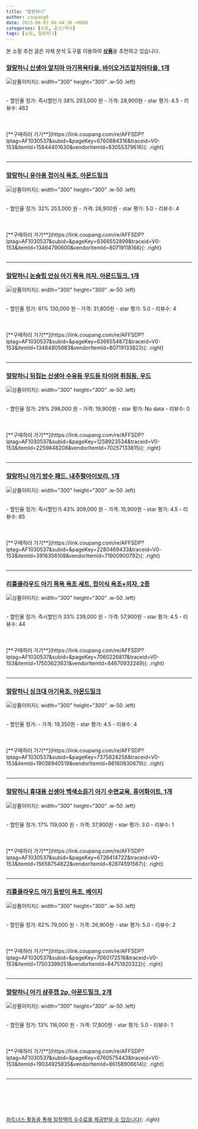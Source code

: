 ```yaml
---
title: "말랑하니"
author: coupang6
date: 2023-08-03 06:44:30 +0800
categories: [쇼핑, 출산/육아]
tags: [쇼핑, 말랑하니]
---
```


본 쇼핑 추천 글은 자체 분석 도구를 이용하여 [**상품**](https://link.coupang.com/a/bao1ui)을 추천하고 있습니다.

### [말랑하니 신생아 앞치마 아기목욕타올, 바이오거즈앞치마타올, 1개](https://link.coupang.com/re/AFFSDP?lptag=AF1030537&subid=&pageKey=6760884316&traceid=V0-153&itemId=15844401630&vendorItemId=83055379616)

![상품이미지](https://thumbnail8.coupangcdn.com/thumbnails/remote/230x230ex/image/vendor_inventory/35a0/8f111b8a30a294647f72b74c0260cf48152470212c431867a0eb64473b1c.jpg){: width="300" height="300" .w-50 .left}


<br>
- 할인율 정가: 즉시할인가 38%  293,000   원
- 가격: 28,900원
- star 평가: 4.5
- 리뷰수: 462
<br>
<br>
<br>
<br>
[**구매하러 가기**](https://link.coupang.com/re/AFFSDP?lptag=AF1030537&subid=&pageKey=6760884316&traceid=V0-153&itemId=15844401630&vendorItemId=83055379616){: .right}
<br>
<br>

---

### [말랑하니 유아용 접이식 욕조, 아몬드밀크](https://link.coupang.com/re/AFFSDP?lptag=AF1030537&subid=&pageKey=6366552899&traceid=V0-153&itemId=13464790600&vendorItemId=80719118166)

![상품이미지](https://thumbnail6.coupangcdn.com/thumbnails/remote/230x230ex/image/retail/images/5832290247141753-c072a0f1-42ac-435e-9615-70f381ccb6c6.jpg){: width="300" height="300" .w-50 .left}


<br>
- 할인율 정가: 32%  253,000   원
- 가격: 28,900원
- star 평가: 5.0
- 리뷰수: 4
<br>
<br>
<br>
<br>
[**구매하러 가기**](https://link.coupang.com/re/AFFSDP?lptag=AF1030537&subid=&pageKey=6366552899&traceid=V0-153&itemId=13464790600&vendorItemId=80719118166){: .right}
<br>
<br>

---

### [말랑하니 논슬립 안심 아기 목욕 의자, 아몬드밀크, 1개](https://link.coupang.com/re/AFFSDP?lptag=AF1030537&subid=&pageKey=6366554872&traceid=V0-153&itemId=13464805683&vendorItemId=80719133823)

![상품이미지](https://thumbnail7.coupangcdn.com/thumbnails/remote/230x230ex/image/retail/images/4883628139413849-1aa3a425-471e-4504-994e-888a576c05a7.jpg){: width="300" height="300" .w-50 .left}


<br>
- 할인율 정가: 61%  130,000   원
- 가격: 31,800원
- star 평가: 5.0
- 리뷰수: 4
<br>
<br>
<br>
<br>
[**구매하러 가기**](https://link.coupang.com/re/AFFSDP?lptag=AF1030537&subid=&pageKey=6366554872&traceid=V0-153&itemId=13464805683&vendorItemId=80719133823){: .right}
<br>
<br>

---

### [말랑하니 뒤집는 신생아 수유등 무드등 타이머 취침등, 우드](https://link.coupang.com/re/AFFSDP?lptag=AF1030537&subid=&pageKey=1258923534&traceid=V0-153&itemId=2259848208&vendorItemId=70257133815)

![상품이미지](https://thumbnail8.coupangcdn.com/thumbnails/remote/230x230ex/image/retail/images/1976348548814344-5284e22c-bc35-49a6-9f43-ffd26e14c2bf.jpg){: width="300" height="300" .w-50 .left}


<br>
- 할인율 정가: 29%  298,000   원
- 가격: 19,900원
- star 평가: No data
- 리뷰수: 0
<br>
<br>
<br>
<br>
[**구매하러 가기**](https://link.coupang.com/re/AFFSDP?lptag=AF1030537&subid=&pageKey=1258923534&traceid=V0-153&itemId=2259848208&vendorItemId=70257133815){: .right}
<br>
<br>

---

### [말랑하니 아기 방수 패드, 내추럴아이보리, 1개](https://link.coupang.com/re/AFFSDP?lptag=AF1030537&subid=&pageKey=2280469433&traceid=V0-153&itemId=3916356108&vendorItemId=71900900792)

![상품이미지](https://thumbnail10.coupangcdn.com/thumbnails/remote/230x230ex/image/retail/images/2020/10/22/12/5/fca86fe5-8707-44ed-8d86-c84201fc24de.jpg){: width="300" height="300" .w-50 .left}


<br>
- 할인율 정가: 즉시할인가 43%  309,000   원
- 가격: 15,900원
- star 평가: 4.5
- 리뷰수: 85
<br>
<br>
<br>
<br>
[**구매하러 가기**](https://link.coupang.com/re/AFFSDP?lptag=AF1030537&subid=&pageKey=2280469433&traceid=V0-153&itemId=3916356108&vendorItemId=71900900792){: .right}
<br>
<br>

---

### [리틀클라우드 아기 목욕 욕조 세트, 접이식 욕조+의자, 2종](https://link.coupang.com/re/AFFSDP?lptag=AF1030537&subid=&pageKey=7060226817&traceid=V0-153&itemId=17503623631&vendorItemId=84670932249)

![상품이미지](https://thumbnail9.coupangcdn.com/thumbnails/remote/230x230ex/image/vendor_inventory/3941/96a6ba5a261e26e495d7030ab38b6abf3019cb1afa901c5b8c63a45a1196.jpg){: width="300" height="300" .w-50 .left}


<br>
- 할인율 정가: 즉시할인가 33%  239,000   원
- 가격: 57,900원
- star 평가: 4.5
- 리뷰수: 44
<br>
<br>
<br>
<br>
[**구매하러 가기**](https://link.coupang.com/re/AFFSDP?lptag=AF1030537&subid=&pageKey=7060226817&traceid=V0-153&itemId=17503623631&vendorItemId=84670932249){: .right}
<br>
<br>

---

### [말랑하니 싱크대 아기욕조, 아몬드밀크](https://link.coupang.com/re/AFFSDP?lptag=AF1030537&subid=&pageKey=7375824256&traceid=V0-153&itemId=19036940519&vendorItemId=86160830679)

![상품이미지](https://thumbnail10.coupangcdn.com/thumbnails/remote/230x230ex/image/retail/images/2023/06/02/17/9/527bdaf1-6a1b-4274-b92f-ef979bc00b96.png){: width="300" height="300" .w-50 .left}


<br>
- 할인율 정가: 
- 가격: 19,350원
- star 평가: 4.5
- 리뷰수: 4
<br>
<br>
<br>
<br>
[**구매하러 가기**](https://link.coupang.com/re/AFFSDP?lptag=AF1030537&subid=&pageKey=7375824256&traceid=V0-153&itemId=19036940519&vendorItemId=86160830679){: .right}
<br>
<br>

---

### [말랑하니 휴대용 신생아 백색소음기 아기 수면교육, 퓨어화이트, 1개](https://link.coupang.com/re/AFFSDP?lptag=AF1030537&subid=&pageKey=6726414722&traceid=V0-153&itemId=15658754822&vendorItemId=82874591567)

![상품이미지](https://thumbnail7.coupangcdn.com/thumbnails/remote/230x230ex/image/vendor_inventory/44c5/f233d4c625311dc4922697a33d3a57d46dd4f8b104eab053fbc80389e388.jpg){: width="300" height="300" .w-50 .left}


<br>
- 할인율 정가: 17%  119,000   원
- 가격: 37,900원
- star 평가: 3.0
- 리뷰수: 1
<br>
<br>
<br>
<br>
[**구매하러 가기**](https://link.coupang.com/re/AFFSDP?lptag=AF1030537&subid=&pageKey=6726414722&traceid=V0-153&itemId=15658754822&vendorItemId=82874591567){: .right}
<br>
<br>

---

### [리틀클라우드 아기 등받이 욕조, 베이지](https://link.coupang.com/re/AFFSDP?lptag=AF1030537&subid=&pageKey=7060172516&traceid=V0-153&itemId=17503399251&vendorItemId=84751920322)

![상품이미지](https://thumbnail8.coupangcdn.com/thumbnails/remote/230x230ex/image/vendor_inventory/6e82/95c3e3efeb35311c025f24cd163da251dadd066332871b9c4d097eae04fd.jpg){: width="300" height="300" .w-50 .left}


<br>
- 할인율 정가: 62%  79,000   원
- 가격: 26,900원
- star 평가: 5.0
- 리뷰수: 2
<br>
<br>
<br>
<br>
[**구매하러 가기**](https://link.coupang.com/re/AFFSDP?lptag=AF1030537&subid=&pageKey=7060172516&traceid=V0-153&itemId=17503399251&vendorItemId=84751920322){: .right}
<br>
<br>

---

### [말랑하니 아기 샴푸캡 2p, 아몬드밀크, 2개](https://link.coupang.com/re/AFFSDP?lptag=AF1030537&subid=&pageKey=6760575443&traceid=V0-153&itemId=19034925835&vendorItemId=86158906614)

![상품이미지](https://thumbnail9.coupangcdn.com/thumbnails/remote/230x230ex/image/retail/images/2023/06/02/14/2/f0b9dcca-94a7-4dd2-9dad-d2444cc4aa3f.jpg){: width="300" height="300" .w-50 .left}


<br>
- 할인율 정가: 13%  116,000   원
- 가격: 17,800원
- star 평가: 5.0
- 리뷰수: 1
<br>
<br>
<br>
<br>
[**구매하러 가기**](https://link.coupang.com/re/AFFSDP?lptag=AF1030537&subid=&pageKey=6760575443&traceid=V0-153&itemId=19034925835&vendorItemId=86158906614){: .right}
<br>
<br>

---
<br><br><br><br><br> [파트너스 활동을 통해 일정액의 수수료를 제공받을 수 있습니다](https://link.coupang.com/a/bao1ui){: .right}